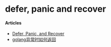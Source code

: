 # defer, panic and recover

#### Articles
* [Defer, Panic, and Recover](https://blog.golang.org/defer-panic-and-recover)
* [golang异常时如何返回](http://golangtc.com/t/5804722db09ecc08ce000176)
